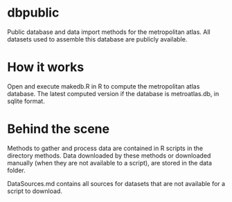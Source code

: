 dbpublic
========

Public database and data import methods for the metropolitan atlas. All datasets used to assemble this database are publicly available.

# How it works
Open and execute makedb.R in R to compute the metropolitan atlas database.
The latest computed version if the database is metroatlas.db, in sqlite format.

# Behind the scene
Methods to gather and process data are contained in R scripts in the directory methods.
Data downloaded by these methods or downloaded manually (when they are not available to a script), are stored in the data folder.

DataSources.md contains all sources for datasets that are not available for a script to download.